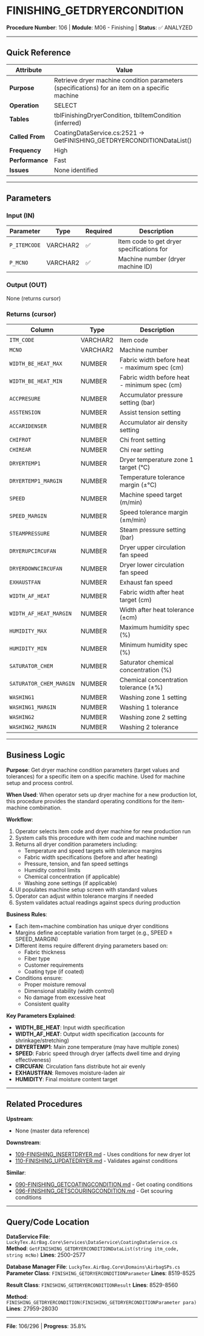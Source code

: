 # FINISHING_GETDRYERCONDITION

**Procedure Number**: 106 | **Module**: M06 - Finishing | **Status**: ✅ ANALYZED

---

## Quick Reference

| Attribute | Value |
|-----------|-------|
| **Purpose** | Retrieve dryer machine condition parameters (specifications) for an item on a specific machine |
| **Operation** | SELECT |
| **Tables** | tblFinishingDryerCondition, tblItemCondition (inferred) |
| **Called From** | CoatingDataService.cs:2521 → GetFINISHING_GETDRYERCONDITIONDataList() |
| **Frequency** | High |
| **Performance** | Fast |
| **Issues** | None identified |

---

## Parameters

### Input (IN)

| Parameter | Type | Required | Description |
|-----------|------|----------|-------------|
| `P_ITEMCODE` | VARCHAR2 | ✅ | Item code to get dryer specifications for |
| `P_MCNO` | VARCHAR2 | ✅ | Machine number (dryer machine ID) |

### Output (OUT)

None (returns cursor)

### Returns (cursor)

| Column | Type | Description |
|--------|------|-------------|
| `ITM_CODE` | VARCHAR2 | Item code |
| `MCNO` | VARCHAR2 | Machine number |
| `WIDTH_BE_HEAT_MAX` | NUMBER | Fabric width before heat - maximum spec (cm) |
| `WIDTH_BE_HEAT_MIN` | NUMBER | Fabric width before heat - minimum spec (cm) |
| `ACCPRESURE` | NUMBER | Accumulator pressure setting (bar) |
| `ASSTENSION` | NUMBER | Assist tension setting |
| `ACCARIDENSER` | NUMBER | Accumulator air density setting |
| `CHIFROT` | NUMBER | Chi front setting |
| `CHIREAR` | NUMBER | Chi rear setting |
| `DRYERTEMP1` | NUMBER | Dryer temperature zone 1 target (°C) |
| `DRYERTEMP1_MARGIN` | NUMBER | Temperature tolerance margin (±°C) |
| `SPEED` | NUMBER | Machine speed target (m/min) |
| `SPEED_MARGIN` | NUMBER | Speed tolerance margin (±m/min) |
| `STEAMPRESSURE` | NUMBER | Steam pressure setting (bar) |
| `DRYERUPCIRCUFAN` | NUMBER | Dryer upper circulation fan speed |
| `DRYERDOWNCIRCUFAN` | NUMBER | Dryer lower circulation fan speed |
| `EXHAUSTFAN` | NUMBER | Exhaust fan speed |
| `WIDTH_AF_HEAT` | NUMBER | Fabric width after heat target (cm) |
| `WIDTH_AF_HEAT_MARGIN` | NUMBER | Width after heat tolerance (±cm) |
| `HUMIDITY_MAX` | NUMBER | Maximum humidity spec (%) |
| `HUMIDITY_MIN` | NUMBER | Minimum humidity spec (%) |
| `SATURATOR_CHEM` | NUMBER | Saturator chemical concentration (%) |
| `SATURATOR_CHEM_MARGIN` | NUMBER | Chemical concentration tolerance (±%) |
| `WASHING1` | NUMBER | Washing zone 1 setting |
| `WASHING1_MARGIN` | NUMBER | Washing 1 tolerance |
| `WASHING2` | NUMBER | Washing zone 2 setting |
| `WASHING2_MARGIN` | NUMBER | Washing 2 tolerance |

---

## Business Logic

**Purpose**: Get dryer machine condition parameters (target values and tolerances) for a specific item on a specific machine. Used for machine setup and process control.

**When Used**: When operator sets up dryer machine for a new production lot, this procedure provides the standard operating conditions for the item-machine combination.

**Workflow**:
1. Operator selects item code and dryer machine for new production run
2. System calls this procedure with item code and machine number
3. Returns all dryer condition parameters including:
   - Temperature and speed targets with tolerance margins
   - Fabric width specifications (before and after heating)
   - Pressure, tension, and fan speed settings
   - Humidity control limits
   - Chemical concentration (if applicable)
   - Washing zone settings (if applicable)
4. UI populates machine setup screen with standard values
5. Operator can adjust within tolerance margins if needed
6. System validates actual readings against specs during production

**Business Rules**:
- Each item+machine combination has unique dryer conditions
- Margins define acceptable variation from target (e.g., SPEED ± SPEED_MARGIN)
- Different items require different drying parameters based on:
  - Fabric thickness
  - Fiber type
  - Customer requirements
  - Coating type (if coated)
- Conditions ensure:
  - Proper moisture removal
  - Dimensional stability (width control)
  - No damage from excessive heat
  - Consistent quality

**Key Parameters Explained**:
- **WIDTH_BE_HEAT**: Input width specification
- **WIDTH_AF_HEAT**: Output width specification (accounts for shrinkage/stretching)
- **DRYERTEMP1**: Main zone temperature (may have multiple zones)
- **SPEED**: Fabric speed through dryer (affects dwell time and drying effectiveness)
- **CIRCUFAN**: Circulation fans distribute hot air evenly
- **EXHAUSTFAN**: Removes moisture-laden air
- **HUMIDITY**: Final moisture content target

---

## Related Procedures

**Upstream**:
- None (master data reference)

**Downstream**:
- [109-FINISHING_INSERTDRYER.md](./109-FINISHING_INSERTDRYER.md) - Uses conditions for new dryer lot
- [110-FINISHING_UPDATEDRYER.md](./110-FINISHING_UPDATEDRYER.md) - Validates against conditions

**Similar**:
- [090-FINISHING_GETCOATINGCONDITION.md](./090-FINISHING_GETCOATINGCONDITION.md) - Get coating conditions
- [096-FINISHING_GETSCOURINGCONDITION.md](./096-FINISHING_GETSCOURINGCONDITION.md) - Get scouring conditions

---

## Query/Code Location

**DataService File**: `LuckyTex.AirBag.Core\Services\DataService\CoatingDataService.cs`
**Method**: `GetFINISHING_GETDRYERCONDITIONDataList(string itm_code, string mcNo)`
**Lines**: 2500-2577

**Database Manager File**: `LuckyTex.AirBag.Core\Domains\AirbagSPs.cs`
**Parameter Class**: `FINISHING_GETDRYERCONDITIONParameter`
**Lines**: 8519-8525

**Result Class**: `FINISHING_GETDRYERCONDITIONResult`
**Lines**: 8529-8560

**Method**: `FINISHING_GETDRYERCONDITION(FINISHING_GETDRYERCONDITIONParameter para)`
**Lines**: 27959-28030

---

**File**: 106/296 | **Progress**: 35.8%
